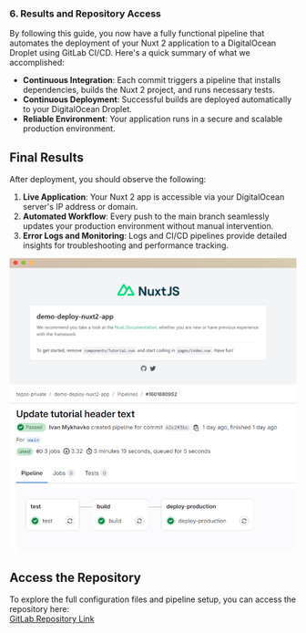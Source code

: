 ### 6. Results and Repository Access

By following this guide, you now have a fully functional pipeline that automates the deployment of your Nuxt 2
application to a DigitalOcean Droplet using GitLab CI/CD. Here's a quick summary of what we accomplished:

- **Continuous Integration**: Each commit triggers a pipeline that installs dependencies, builds the Nuxt 2 project, and
  runs necessary tests.
- **Continuous Deployment**: Successful builds are deployed automatically to your DigitalOcean Droplet.
- **Reliable Environment**: Your application runs in a secure and scalable production environment.

## Final Results

After deployment, you should observe the following:

1. **Live Application**: Your Nuxt 2 app is accessible via your DigitalOcean server's IP address or domain.
2. **Automated Workflow**: Every push to the main branch seamlessly updates your production environment without manual
   intervention.
3. **Error Logs and Monitoring**: Logs and CI/CD pipelines provide detailed insights for troubleshooting and performance
   tracking.

![app](assets/6-app.png)
![pipelines](assets/6-pipelines.png)

## Access the Repository

To explore the full configuration files and pipeline setup, you can access the repository here:  
[GitLab Repository Link](https://gitlab.com/tegos/demo-deploy-nuxt2-app)
